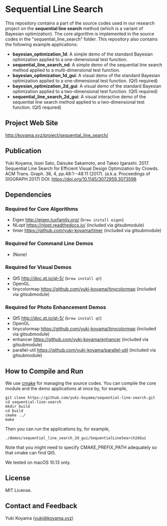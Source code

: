 # Sequential Line Search

This repository contains a part of the source codes used in our research project on the **sequential line search** method (which is a variant of Bayesian optimization). The core algorithm is implemented in the source codes in the "sequential_line_search" folder. This repository also contains the following example applications:

- **bayesian_optimization_1d**: A simple demo of the standard Bayesian optimization applied to a one-dimensional test function. 
- **sequential_line_search_nd**: A simple demo of the sequential line search method applied to a multi-dimensional test function.
- **bayesian_optimization_1d_gui**: A visual demo of the standard Bayesian optimization applied to a one-dimensional test function. (Qt5 required)
- **bayesian_optimization_2d_gui**: A visual demo of the standard Bayesian optimization applied to a two-dimensional test function. (Qt5 required)
- **sequential_line_search_2d_gui**: A visual interactive demo of the sequential line search method applied to a two-dimensional test function. (Qt5 required)

## Project Web Site

<http://koyama.xyz/project/sequential_line_search/>

## Publication

Yuki Koyama, Issei Sato, Daisuke Sakamoto, and Takeo Igarashi. 2017. Sequential Line Search for Efficient Visual Design Optimization by Crowds. ACM Trans. Graph. 36, 4, pp.48:1--48:11 (2017). (a.k.a. Proceedings of SIGGRAPH 2017)
DOI: https://doi.org/10.1145/3072959.3073598

## Dependencies

### Required for Core Algorithms

- Eigen <http://eigen.tuxfamily.org/> (`brew install eigen`)
- NLopt <https://nlopt.readthedocs.io/> (included via gitsubmodule)
- timer <https://github.com/yuki-koyama/timer> (included via gitsubmodule)

### Required for Command Line Demos

- (None)

### Required for Visual Demos

- Qt5 <http://doc.qt.io/qt-5/> (`brew install qt`)
- OpenGL
- tinycolormap <https://github.com/yuki-koyama/tinycolormap> (included via gitsubmodule)

### Required for Photo Enhancement Demos

- Qt5 <http://doc.qt.io/qt-5/> (`brew install qt`)
- OpenGL
- tinycolormap <https://github.com/yuki-koyama/tinycolormap> (included via gitsubmodule)
- enhancer <https://github.com/yuki-koyama/enhancer> (included via gitsubmodule)
- parallel-util <https://github.com/yuki-koyama/parallel-util> (included via gitsubmodule)

## How to Compile and Run

We use [cmake](https://cmake.org/) for managing the source codes. You can compile the core module and the demo applications at once by, for example, 
```
git clone https://github.com/yuki-koyama/sequential-line-search.git
cd sequential-line-search
mkdir build
cd build
cmake ../
make
```
Then you can run the applications by, for example,
```
./demos/sequential_line_search_2d_gui/SequentialLineSearch2dGui
```
Note that you might need to specify CMAKE_PREFIX_PATH adequately so that cmake can find Qt5.

We tested on macOS 10.13 only.

## License

MIT License.

## Contact and Feedback

Yuki Koyama (<yuki@koyama.xyz>)
